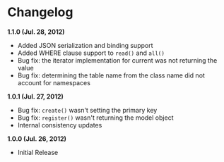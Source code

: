 # Changelog

**1.1.0 (Jul. 28, 2012)**

- Added JSON serialization and binding support
- Added WHERE clause support to `read()` and `all()`
- Bug fix: the iterator implementation for current was not returning the value
- Bug fix: determining the table name from the class name did not account for namespaces

**1.0.1 (Jul. 27, 2012)**

- Bug fix: `create()` wasn't setting the primary key
- Bug fix: `register()` wasn't returning the model object
- Internal consistency updates

**1.0.0 (Jul. 26, 2012)**

- Initial Release
